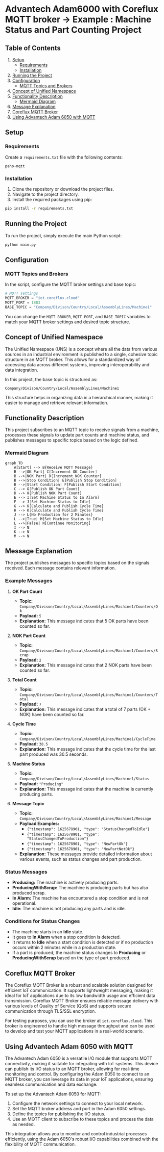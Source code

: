 # Advantech Adam6000 with Coreflux MQTT broker -> Example : Machine Status and Part Counting Project

## Table of Contents
1. [Setup](#setup)
    - [Requirements](#requirements)
    - [Installation](#installation)
2. [Running the Project](#running-the-project)
3. [Configuration](#configuration)
    - [MQTT Topics and Brokers](#mqtt-topics-and-brokers)
4. [Concept of Unified Namespace](#concept-of-unified-namespace)
5. [Functionality Description](#functionality-description)
    - [Mermaid Diagram](#mermaid-diagram)
6. [Message Explanation](#message-explanation)
7. [Coreflux MQTT Broker](#coreflux-mqtt-broker)
8. [Using Advantech Adam 6050 with MQTT](#using-advantech-adam-6050-with-mqtt)

## Setup

### Requirements

Create a `requirements.txt` file with the following contents:

```
paho-mqtt
```

### Installation

1. Clone the repository or download the project files.
2. Navigate to the project directory.
3. Install the required packages using pip:

```sh
pip install -r requirements.txt
```

## Running the Project

To run the project, simply execute the main Python script:

```sh
python main.py
```

## Configuration

### MQTT Topics and Brokers

In the script, configure the MQTT broker settings and base topic:

```python
# MQTT settings
MQTT_BROKER = "iot.coreflux.cloud"
MQTT_PORT = 1883
BASE_TOPIC = "Company/Divison/Country/Local/AssemblyLines/Machine1"
```

You can change the `MQTT_BROKER`, `MQTT_PORT`, and `BASE_TOPIC` variables to match your MQTT broker settings and desired topic structure.

## Concept of Unified Namespace

The Unified Namespace (UNS) is a concept where all the data from various sources in an industrial environment is published to a single, cohesive topic structure in an MQTT broker. This allows for a standardized way of accessing data across different systems, improving interoperability and data integration.

In this project, the base topic is structured as:
```
Company/Divison/Country/Local/AssemblyLines/Machine1
```
This structure helps in organizing data in a hierarchical manner, making it easier to manage and retrieve relevant information.

## Functionality Description

This project subscribes to an MQTT topic to receive signals from a machine, processes these signals to update part counts and machine status, and publishes messages to specific topics based on the logic defined.

### Mermaid Diagram

```mermaid
graph TD
    A[Start] --> B{Receive MQTT Message}
    B -->|OK Part| C[Increment OK Counter]
    B -->|NOK Part| D[Increment NOK Counter]
    B -->|Stop Condition| E[Publish Stop Condition]
    B -->|Start Condition| F[Publish Start Condition]
    C --> G[Publish OK Part Count]
    D --> H[Publish NOK Part Count]
    E --> I[Set Machine Status to In Alarm]
    F --> J[Set Machine Status to Idle]
    G --> K[Calculate and Publish Cycle Time]
    H --> K[Calculate and Publish Cycle Time]
    J --> L{No Production for 2 Minutes}
    L -->|True| M[Set Machine Status to Idle]
    L -->|False| N[Continue Monitoring]
    I --> N
    K --> N
    M --> N
```

## Message Explanation

The project publishes messages to specific topics based on the signals received. Each message contains relevant information.

### Example Messages

1. **OK Part Count**
    - **Topic:** `Company/Divison/Country/Local/AssemblyLines/Machine1/Counters/Ok`
    - **Payload:** `5`
    - **Explanation:** This message indicates that 5 OK parts have been counted so far.

2. **NOK Part Count**
    - **Topic:** `Company/Divison/Country/Local/AssemblyLines/Machine1/Counters/Scrap`
    - **Payload:** `2`
    - **Explanation:** This message indicates that 2 NOK parts have been counted so far.

3. **Total Count**
    - **Topic:** `Company/Divison/Country/Local/AssemblyLines/Machine1/Counters/Total`
    - **Payload:** `7`
    - **Explanation:** This message indicates that a total of 7 parts (OK + NOK) have been counted so far.

4. **Cycle Time**
    - **Topic:** `Company/Divison/Country/Local/AssemblyLines/Machine1/CycleTime`
    - **Payload:** `30.5`
    - **Explanation:** This message indicates that the cycle time for the last part produced was 30.5 seconds.

5. **Machine Status**
    - **Topic:** `Company/Divison/Country/Local/AssemblyLines/Machine1/Status`
    - **Payload:** `"Producing"`
    - **Explanation:** This message indicates that the machine is currently producing parts.

6. **Message Topic**
    - **Topic:** `Company/Divison/Country/Local/AssemblyLines/Machine1/Message`
    - **Payload Examples:**
        - `{"timestamp": 1625678901, "type": "StatusChangedToIdle"}`
        - `{"timestamp": 1625678901, "type": "StatusChangedToProduction"}`
        - `{"timestamp": 1625678901, "type": "NewPartOk"}`
        - `{"timestamp": 1625678901, "type": "NewPartNotOk"}`
    - **Explanation:** These messages provide detailed information about various events, such as status changes and part production.

### Status Messages

- **Producing:** The machine is actively producing parts.
- **ProducingWithScrap:** The machine is producing parts but has also produced scrap.
- **In Alarm:** The machine has encountered a stop condition and is not operational.
- **Idle:** The machine is not producing any parts and is idle.

### Conditions for Status Changes

- The machine starts in an **Idle** state.
- It goes to **In Alarm** when a stop condition is detected.
- It returns to **Idle** when a start condition is detected or if no production occurs within 2 minutes while in a production state.
- If a part is produced, the machine status changes to **Producing** or **ProducingWithScrap** based on the type of part produced.

## Coreflux MQTT Broker

The Coreflux MQTT Broker is a robust and scalable solution designed for efficient IoT communication. It supports lightweight messaging, making it ideal for IoT applications due to its low bandwidth usage and efficient data transmission. Coreflux MQTT Broker ensures reliable message delivery with various levels of Quality of Service (QoS) and supports secure communication through TLS/SSL encryption.

For testing purposes, you can use the broker at `iot.coreflux.cloud`. This broker is engineered to handle high message throughput and can be used to develop and test your MQTT applications in a real-world scenario.

## Using Advantech Adam 6050 with MQTT

The Advantech Adam 6050 is a versatile I/O module that supports MQTT connectivity, making it suitable for integrating with IoT systems. This device can publish its I/O status to an MQTT broker, allowing for real-time monitoring and control. By configuring the Adam 6050 to connect to an MQTT broker, you can leverage its data in your IoT applications, ensuring seamless communication and data exchange.

To set up the Advantech Adam 6050 for MQTT:
1. Configure the network settings to connect to your local network.
2. Set the MQTT broker address and port in the Adam 6050 settings.
3. Define the topics for publishing the I/O status.
4. Use an MQTT client to subscribe to these topics and process the data as needed. 

This integration allows you to monitor and control industrial processes efficiently, using the Adam 6050's robust I/O capabilities combined with the flexibility of MQTT communication.
